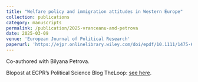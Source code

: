 ```yaml
---
title: "Welfare policy and immigration attitudes in Western Europe"
collection: publications
category: manuscripts
permalink: /publication/2025-vranceanu-and-petrova
date: 2025-03-09
venue: 'European Journal of Political Research'
paperurl: 'https://ejpr.onlinelibrary.wiley.com/doi/epdf/10.1111/1475-6765.70006'
---
```


Co-authored with Bilyana Petrova.

Blopost at ECPR’s Political Science Blog TheLoop: [see here](https://theloop.ecpr.eu/how-welfare-policy-affects-immigration-attitudes/).
